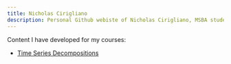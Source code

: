 ```yaml
---
title: Nicholas Cirigliano
description: Personal Github webiste of Nicholas Cirigliano, MSBA student at The College of William & Mary 
---
```


Content I have developed for my courses: 

 - [Time Series Decompositions](/TimeSeries/index.md)
